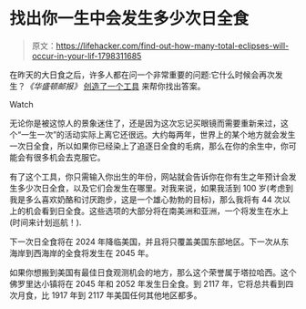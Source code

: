 # 找出你一生中会发生多少次日全食

> 原文：<https://lifehacker.com/find-out-how-many-total-eclipses-will-occur-in-your-lif-1798311685>

在昨天的大日食之后，许多人都在问一个非常重要的问题:它什么时候会再次发生？*《华盛顿邮报》* [创造了一个工具](https://www.washingtonpost.com/graphics/national/eclipse/?hpid=hp_no-name_graphic-story-a%3Ahomepage%2Fstory&utm_term=.00f7720dc2f7) 来帮你找出答案。

Watch

无论你是被这惊人的景象迷住了，还是因为这次忘记买眼镜而需要重新来过，这个“一生一次”的活动实际上离它还很远。大约每两年，世界上的某个地方就会发生一次日全食，所以如果你已经染上了追逐日全食的毛病，那么在你的余生中，你可能会有很多机会去克服它。

有了这个工具，你只需输入你出生的年份，网站就会告诉你在你有生之年预计会发生多少次日全食，以及它们会发生在哪里。对我来说，如果我活到 100 岁(考虑到我是多么喜欢奶酪和讨厌跑步，这是一个雄心勃勃的目标)，那么我将有 44 次以上的机会看到日全食。这些选项的大部分将在南美洲和亚洲，一个将发生在水上(时间来计划巡航！).

下一次日全食将在 2024 年降临美国，并且将只覆盖美国东部地区。下一次从东海岸到西海岸的全食将发生在 2045 年。

如果你想搬到美国有最佳日食观测机会的地方，那么这个荣誉属于塔拉哈西。这个佛罗里达小镇将在 2045 年和 2052 年发生日全食。到 2117 年，它将总共看到四次月食，比 1917 年到 2117 年美国任何其他地区都多。